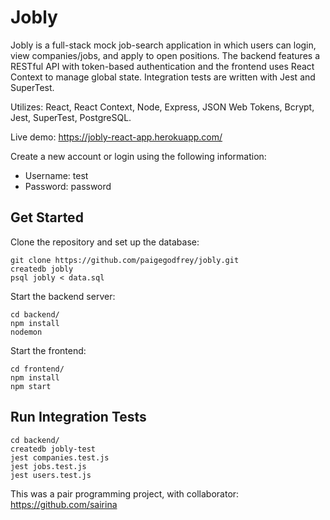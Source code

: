 # Jobly

Jobly is a full-stack mock job-search application in which users can login, view companies/jobs, and apply to open positions. The backend features a RESTful API with token-based authentication and the frontend uses React Context to manage global state. Integration tests are written with Jest and SuperTest.

Utilizes: React, React Context, Node, Express, JSON Web Tokens, Bcrypt, Jest, SuperTest, PostgreSQL.

Live demo: https://jobly-react-app.herokuapp.com/

Create a new account or login using the following information:

* Username: test
* Password: password

## Get Started
Clone the repository and set up the database:

```
git clone https://github.com/paigegodfrey/jobly.git
createdb jobly
psql jobly < data.sql
```

Start the backend server:

```
cd backend/
npm install
nodemon
```

Start the frontend:

```
cd frontend/
npm install
npm start
```

## Run Integration Tests

```
cd backend/
createdb jobly-test
jest companies.test.js
jest jobs.test.js
jest users.test.js
```

This was a pair programming project, with collaborator: https://github.com/sairina
